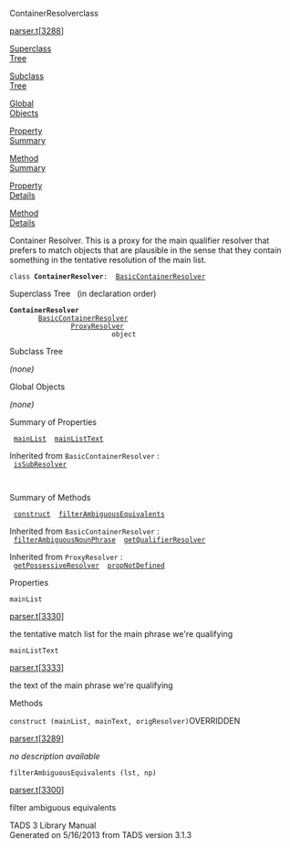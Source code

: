 ---
---
<span class="title">ContainerResolver</span><span class="type">class</span>

[parser.t](../file/parser.t.html)\[[3288](../source/parser.t.html#3288)\]

[Superclass  
Tree](#_SuperClassTree_)

[Subclass  
Tree](#_SubClassTree_)

[Global  
Objects](#_ObjectSummary_)

[Property  
Summary](#_PropSummary_)

[Method  
Summary](#_MethodSummary_)

[Property  
Details](#_Properties_)

[Method  
Details](#_Methods_)

<div class="fdesc">

Container Resolver. This is a proxy for the main qualifier resolver that
prefers to match objects that are plausible in the sense that they
contain something in the tentative resolution of the main list.

`class `**`ContainerResolver`**` :   `[`BasicContainerResolver`](../object/BasicContainerResolver.html)

</div>

<span id="_SuperClassTree_"></span>

<div class="mjhd">

<span class="hdln">Superclass Tree</span>   (in declaration order)

</div>

**`ContainerResolver`**  
`         `[`BasicContainerResolver`](../object/BasicContainerResolver.html)  
`                 `[`ProxyResolver`](../object/ProxyResolver.html)  
`                         object`  
<span id="_SubClassTree_"></span>

<div class="mjhd">

<span class="hdln">Subclass Tree</span>  

</div>

*(none)* <span id="_ObjectSummary_"></span>

<div class="mjhd">

<span class="hdln">Global Objects</span>  

</div>

*(none)* <span id="_PropSummary_"></span>

<div class="mjhd">

<span class="hdln">Summary of Properties</span>  

</div>

` `[`mainList`](#mainList)`  `[`mainListText`](#mainListText)`  `

Inherited from `BasicContainerResolver` :  
` `[`isSubResolver`](../object/BasicContainerResolver.html#isSubResolver)`  `

` `

<span id="_MethodSummary_"></span>

<div class="mjhd">

<span class="hdln">Summary of Methods</span>  

</div>

` `[`construct`](#construct)`  `[`filterAmbiguousEquivalents`](#filterAmbiguousEquivalents)`  `

Inherited from `BasicContainerResolver` :  
` `[`filterAmbiguousNounPhrase`](../object/BasicContainerResolver.html#filterAmbiguousNounPhrase)`  `[`getQualifierResolver`](../object/BasicContainerResolver.html#getQualifierResolver)`  `

Inherited from `ProxyResolver` :  
` `[`getPossessiveResolver`](../object/ProxyResolver.html#getPossessiveResolver)`  `[`propNotDefined`](../object/ProxyResolver.html#propNotDefined)`  `

<span id="_Properties_"></span>

<div class="mjhd">

<span class="hdln">Properties</span>  

</div>

<span id="mainList"></span>

`mainList`

[parser.t](../file/parser.t.html)\[[3330](../source/parser.t.html#3330)\]

<div class="desc">

the tentative match list for the main phrase we're qualifying

</div>

<span id="mainListText"></span>

`mainListText`

[parser.t](../file/parser.t.html)\[[3333](../source/parser.t.html#3333)\]

<div class="desc">

the text of the main phrase we're qualifying

</div>

<span id="_Methods_"></span>

<div class="mjhd">

<span class="hdln">Methods</span>  

</div>

<span id="construct"></span>

`construct (mainList, mainText, origResolver)`<span class="rem">OVERRIDDEN</span>

[parser.t](../file/parser.t.html)\[[3289](../source/parser.t.html#3289)\]

<div class="desc">

*no description available*

</div>

<span id="filterAmbiguousEquivalents"></span>

`filterAmbiguousEquivalents (lst, np)`

[parser.t](../file/parser.t.html)\[[3300](../source/parser.t.html#3300)\]

<div class="desc">

filter ambiguous equivalents

</div>

<div class="ftr">

TADS 3 Library Manual  
Generated on 5/16/2013 from TADS version 3.1.3

</div>
